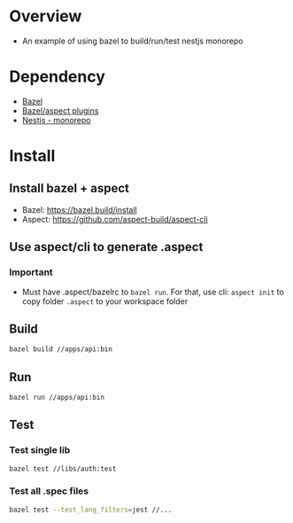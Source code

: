 # Overview

* An example of using bazel to build/run/test nestjs monorepo

# Dependency

* [Bazel](https://bazel.build/)
* [Bazel/aspect plugins](https://github.com/aspect-build)
* [Nestjs - monorepo](https://docs.nestjs.com/cli/monorepo)

# Install

## Install bazel + aspect

* Bazel: <https://bazel.build/install>
* Aspect: <https://github.com/aspect-build/aspect-cli>

## Use aspect/cli to generate .aspect

### Important

* Must have .aspect/bazelrc to `bazel run`. For that, use cli: `aspect init` to copy folder `.aspect` to your workspace folder

## Build

```bash
bazel build //apps/api:bin
```

## Run

```bash
bazel run //apps/api:bin
```

## Test

### Test single lib

```bash
bazel test //libs/auth:test
```

### Test all .spec files

```bash
bazel test --test_lang_filters=jest //...
```
